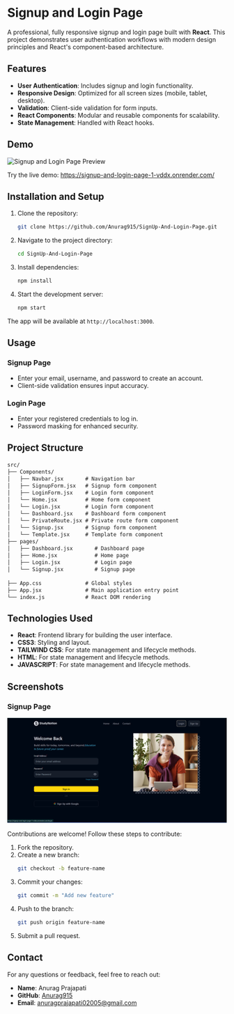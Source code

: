 # Signup and Login Page

A professional, fully responsive signup and login page built with **React**. This project demonstrates user authentication workflows with modern design principles and React's component-based architecture.

## Features

- **User Authentication**: Includes signup and login functionality.
- **Responsive Design**: Optimized for all screen sizes (mobile, tablet, desktop).
- **Validation**: Client-side validation for form inputs.
- **React Components**: Modular and reusable components for scalability.
- **State Management**: Handled with React hooks.

## Demo

![Signup and Login Page Preview](path/to/demo-image.jpg)

Try the live demo: https://signup-and-login-page-1-vddx.onrender.com/

## Installation and Setup

1. Clone the repository:
   ```bash
   git clone https://github.com/Anurag915/SignUp-And-Login-Page.git
   ```

2. Navigate to the project directory:
   ```bash
   cd SignUp-And-Login-Page
   ```

3. Install dependencies:
   ```bash
   npm install
   ```

4. Start the development server:
   ```bash
   npm start
   ```

The app will be available at `http://localhost:3000`.

## Usage

### Signup Page
- Enter your email, username, and password to create an account.
- Client-side validation ensures input accuracy.

### Login Page
- Enter your registered credentials to log in.
- Password masking for enhanced security.

## Project Structure

```plaintext
src/
├── Components/
│   ├── Navbar.jsx       # Navigation bar
│   ├── SignupForm.jsx   # Signup form component
│   ├── LoginForm.jsx    # Login form component
│   └── Home.jsx         # Home form component
│   └── Login.jsx        # Login form component
│   └── Dashboard.jsx    # Dashboard form component
│   └── PrivateRoute.jsx # Private route form component
│   └── Signup.jsx       # Signup form component
│   └── Template.jsx     # Template form component
├── pages/
│   ├── Dashboard.jsx       # Dashboard page
│   ├── Home.jsx            # Home page
│   ├── Login.jsx           # Login page
│   └── Signup.jsx          # Signup page

├── App.css              # Global styles
├── App.jsx              # Main application entry point
└── index.js             # React DOM rendering
```

## Technologies Used

- **React**: Frontend library for building the user interface.
- **CSS3**: Styling and layout.
- **TAILWIND CSS**: For state management and lifecycle methods.
- **HTML**: For state management and lifecycle methods.
- **JAVASCRIPT**: For state management and lifecycle methods.

## Screenshots

### Signup Page
![Signup Page](https://github.com/Anurag915/SignUp-And-Login-Page/raw/main/loginDemo.png)
<br/>

<!-- ### Login Page
![Login Page](https://github.com/Anurag915/SignUp-And-Login-Page/raw/main/loginDemo.png)
## Contributing -->

Contributions are welcome! Follow these steps to contribute:

1. Fork the repository.
2. Create a new branch:
   ```bash
   git checkout -b feature-name
   ```
3. Commit your changes:
   ```bash
   git commit -m "Add new feature"
   ```
4. Push to the branch:
   ```bash
   git push origin feature-name
   ```
5. Submit a pull request.


## Contact

For any questions or feedback, feel free to reach out:

- **Name**: Anurag Prajapati
- **GitHub**: [Anurag915](https://github.com/Anurag915)
- **Email**: anuragprajapati02005@gmail.com


